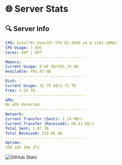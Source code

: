 # 🌐 Server Stats
## 🔍 Server Info
```yaml
CPU: Intel(R) Xeon(R) CPU E5-2699 v4 @ 1343.10MHz
CPU Usage: 7.40%
Cores: 44P | 88T
-----------------------------------
Memory:
Current Usage: 8.46 GB/503.74 GB
Available: 491.83 GB
-----------------------------------
Disk:
Current Usage: 31.79 GB/1.71 TB
Free: 1.59 TB
-----------------------------------
GPU:
No GPU detected
-----------------------------------
Network:
Current Transfer (Sent): 1.14 MB/s
Current Transfer (Received): 69.41 KB/s
Total Sent: 1.07 TB
Total Received: 219.06 GB
-----------------------------------
Uptime:
20d 18h 26m 37s
```
![GitHub Stats](https://img.shields.io/badge/Updated-2025-05-10_11:35:25-blue)